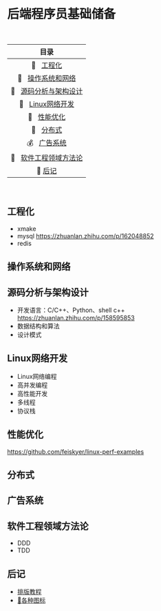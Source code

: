 # 后端程序员基础储备

<br>

| 目录 |
| :---: |
| :honeybee: &nbsp;                 [工程化](#工程化) |
| :ant: &nbsp;                    [操作系统和网络](#操作系统和网络) |
| :crocodile: &nbsp;              [源码分析与架构设计](#源码分析与架构设计) |
| :whale: &nbsp;                  [Linux网络开发](#Linux网络开发) |
| :turtle: &nbsp;                 [性能优化](#性能优化) |
| :elephant: &nbsp;               [分布式](#分布式) |
| :moneybag: &nbsp;               [广告系统](#广告系统) |
| :vertical_traffic_light: &nbsp; [软件工程领域方法论](#软件工程领域方法论) |
| :bug: [后记](#后记)|

<br>

## 工程化
* xmake
* mysql https://zhuanlan.zhihu.com/p/162048852
* redis

## 操作系统和网络

## 源码分析与架构设计
* 开发语言：C/C++、Python、shell
  c++ https://zhuanlan.zhihu.com/p/158595853
* 数据结构和算法
* 设计模式

## Linux网络开发
* Linux网络编程
* 高并发编程
* 高性能开发
* 多线程
* 协议栈

## 性能优化
https://github.com/feiskyer/linux-perf-examples

## 分布式

## 广告系统

## 软件工程领域方法论
* DDD
* TDD

## 后记
* [排版教程](https://docs.github.com/en/free-pro-team@latest/github/writing-on-github/basic-writing-and-formatting-syntax#styling-text)
* [:bug:各种图标](https://www.webfx.com/tools/emoji-cheat-sheet/)

